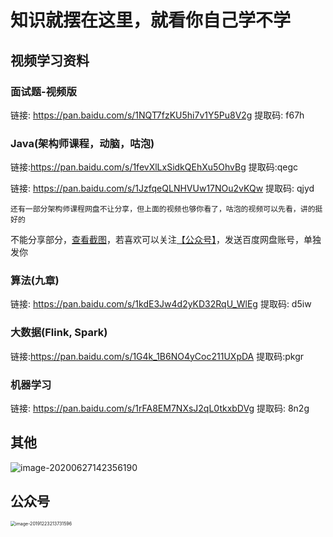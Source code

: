 #  知识就摆在这里，就看你自己学不学

## 视频学习资料

### 面试题-视频版

链接: https://pan.baidu.com/s/1NQT7fzKU5hi7v1Y5Pu8V2g 提取码: f67h



### Java(架构师课程，动脑，咕泡)

链接:https://pan.baidu.com/s/1fevXlLxSidkQEhXu5OhvBg 提取码:qegc 

链接: https://pan.baidu.com/s/1JzfqeQLNHVUw17NOu2vKQw 提取码: qjyd 

`还有一部分架构师课程网盘不让分享，但上面的视频也够你看了，咕泡的视频可以先看，讲的挺好的`

不能分享部分，[查看截图](#其他)，若喜欢可以关注[【公众号】](#公众号)，发送百度网盘账号，单独发你



### 算法(九章)

链接: https://pan.baidu.com/s/1kdE3Jw4d2yKD32RqU_WlEg 提取码: d5iw



### 大数据(Flink, Spark)

链接:https://pan.baidu.com/s/1G4k_1B6NO4yCoc211UXpDA 提取码:pkgr 



### 机器学习

链接: https://pan.baidu.com/s/1rFA8EM7NXsJ2qL0tkxbDVg 提取码: 8n2g



## 其他

![image-20200627142356190](https://tva1.sinaimg.cn/large/007S8ZIlly1gg6tugktvgj30as0cc0tf.jpg)

## 公众号

<img src="https://tva1.sinaimg.cn/large/006tNbRwly1ga6zmqsc18j30ao0aoadi.jpg" alt="image-20191223213731596" style="zoom:50%;" />
















